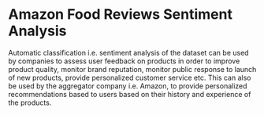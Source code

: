 # Amazon Food Reviews Sentiment Analysis

Automatic classification i.e. sentiment analysis of the dataset can be used by companies to assess user feedback on products in order to improve product quality, monitor brand reputation, monitor public response to launch of new products, provide personalized customer service etc.
This can also be used by the aggregator company i.e. Amazon, to provide personalized recommendations based to users based on their history and experience of the products.

